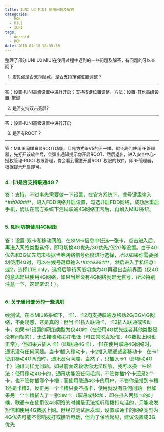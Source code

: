 ```yaml
---
title: IUNI U3 MIUI 使用问题及解答
categories:
  - ROM
  - MIUI
  - IUNI
tags:
  - Android
  - ROM
date: 2016-04-18 18:35:58
---
```

整理了部分IUNI U3 MIUI在使用过程中遇到的一些问题及解答，有问题的可以查阅下

<!--more-->

1. 虚拟键是否支持隐藏，是否支持按键位置调整？
---
答：设置-IUNI高级设置中进行开启；支持按键位置调整，方法：设置-其他高级设置-按键

2. 是否支持双击亮屏?
---
答：设置-IUNI高级设置中进行开启

3. 是否有ROOT？
---
答：MIUI6同样自带ROOT功能，只是方式跟V5的不一样。假设我们使用RE管理器，先打开该软件后，会弹出通知提示你开启ROOT，然后退出，进入安全中心-授权管理-ROOT权限管理，你会看到需要开启ROOT权限的软件，即RE管理器，根据提示开启即可。

<font size=3 color=green>4. 卡1是否支持联通4G？
---
答：支持，不过事先需要做一下设置，在官方系统下，拨号键盘输入*#*#000#*#*，进入FDD网络开启设置，勾选开启FDD网络，成功后重启手机，确认在官方系统下测试联通4G网络正常后，再刷入MIUI系统。

<font size=3 color=green>5. 如何切换使用4G网络
---
答：设置-双卡和移动网络，在SIM卡信息中任选一张卡，点击进入后，再进入网络类型选择，即可切换4G优先/3G优先/仅2G等设置。由于4G优先和3G优先均未根据当地网络信号强度进行选择，所以如果你需要强制使用4G时，可以在拨号键盘输入*#*#4636#*#*，然后进入手机信息1或2，选择LTE only，选择后等待网络切换为4G再退出当前界面（仅4G的意思是只使用4G网络，如果当地没有4G网络就是无信号，所以特别注意一下，这是常识！）。

<font size=3 color=green>6. 关于通讯部分的一些说明
---
经测试，在本MIUI6系统下，卡1、卡2均支持联通及移动2G/3G/4G网络，不要疑惑，这是真的！但当卡1插入联通卡，卡2插入联通或移动卡，如果卡1设置的网络类型为仅4G时（在使用4G优先或者其他类型是没有问题的），无法接收和拨打电话（可正常收发短信，4G数据上网也正常）。但如果只插入卡1（即联通4G卡），卡1在使用联通4G网络时，通讯没有任何问题。当卡1插入移动卡，卡2插入联通或者移动卡，在卡1使用移动4G网络时，通讯没有问题，当然了，只插入卡1（即移动4G卡）通讯同样无问题。如果前面这段话你无法理解，我可以换一种说法：使用移动4G卡的，通讯功能没任何毛病，不管你插1个卡还是2个卡，也不管你插哪个卡槽；而使用联通4G卡的用户，不管你是插到卡槽1还是卡槽2，反正另一个卡槽只要不插卡，使用就没有任何问题，但如果另一个卡槽插入了一张SIM卡（联通或移动），即在插入两张卡的时候，联通卡在使用仅4G网络的时候是无法接听和拨打电话的，只能收发短信和使用4G数据上网。但经过测试后发现，设置联通卡的网络类型为4G优先可能不影响拨打或接听电话，但为了保险起见，建议设置成3G优先 
